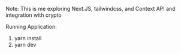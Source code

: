 
Note:
This is me exploring Next.JS, tailwindcss, and Context API and integration with crypto

Running Application:
1. yarn install
2. yarn dev